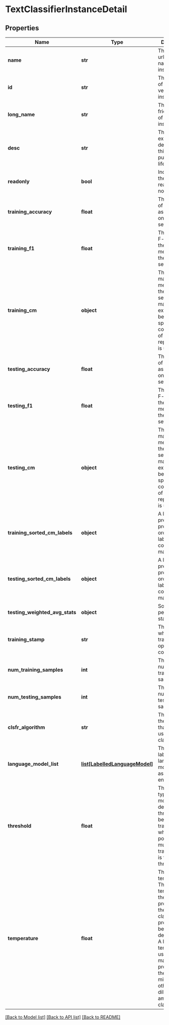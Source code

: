 # TextClassifierInstanceDetail

## Properties
Name | Type | Description | Notes
------------ | ------------- | ------------- | -------------
**name** | **str** | The sluggy-url-friendly-name of the instance. | 
**id** | **str** | The unique id of a specific version of the instance. | 
**long_name** | **str** | The human-friendly-name of the instance. | [optional] 
**desc** | **str** | The longer existential description of this instance&#39;s purpose in life. | [optional] 
**readonly** | **bool** | Indicates if the model is readonly and not editable. | [optional] 
**training_accuracy** | **float** | The accuracy of the model as measured on the training set. | [optional] 
**training_f1** | **float** | The average F-score of the model as measured on the training set. | [optional] 
**training_cm** | **object** | The confusion matrix as measured on the training set. The matrix is expected to be quite sparse so a compact dict of dicts representation is used. | [optional] 
**testing_accuracy** | **float** | The accuracy of the model as measured on the testing set. | [optional] 
**testing_f1** | **float** | The average F-score of the model as measured on the testing set. | [optional] 
**testing_cm** | **object** | The confusion matrix as measured on the testing set. The matrix is expected to be quite sparse so a compact dict of dicts representation is used. | [optional] 
**training_sorted_cm_labels** | **object** | A list that, if present, proposes the order of the labels of the confusion matrix. | [optional] 
**testing_sorted_cm_labels** | **object** | A list that, if present, proposes the order of the labels of the confusion matrix. | [optional] 
**testing_weighted_avg_stats** | **object** | Some model performance stats. | [optional] 
**training_stamp** | **str** | The time when the training operation concluded. | [optional] 
**num_training_samples** | **int** | The model&#39;s number of training samples. | [optional] 
**num_testing_samples** | **int** | The model&#39;s number of testing samples. | [optional] 
**clsfr_algorithm** | **str** | The name of the algorithm that should be used for the classification. | [optional] 
**language_model_list** | [**list[LabelledLanguageModel]**](LabelledLanguageModel.md) | The list of labelled language models used as sentence encoders. | [optional] 
**threshold** | **float** | There is typically some model dependent threshold to be set upon training and which is possibly mutable post training. This is that threshold. | [optional] 
**temperature** | **float** | The softmax temperature. The lower the temperature the more pronounced the winning class&#39; probability will be. The default is 1.0. A lower temperature is useful in a many class problem when the probabilty might otherwise be diluted amongst the classes. | [optional] 

[[Back to Model list]](../README.md#documentation-for-models) [[Back to API list]](../README.md#documentation-for-api-endpoints) [[Back to README]](../README.md)


